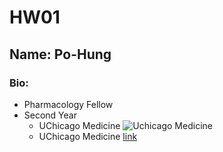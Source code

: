 # HW01
## Name: Po-Hung
### Bio: 
- Pharmacology Fellow
- Second Year
  - UChicago Medicine ![Uchicago Medicine](https://www.google.com/search?q=uchicago+medicine&rlz=1C1GCEU_enUS859US860&source=lnms&tbm=isch&sa=X&ved=2ahUKEwiKyrS9zsvqAhUCbc0KHaA2AiYQ_AUoA3oECCAQBQ&biw=1536&bih=754#imgrc=r3zxIcPurCowmM)
  - UChicago Medicine [link](https://www.uchicagomedicine.org/)

